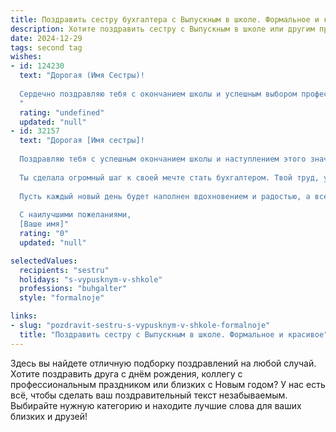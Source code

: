 ```yaml
---
title: Поздравить сестру бухгалтера с Выпускным в школе. Формальное и красивое
description: Хотите поздравить сестру с Выпускным в школе или другим праздником? Наш ИИ создаст незабываемое поздравление, а вы обязательно выделитесь среди других.  
date: 2024-12-29
tags: second tag
wishes:
- id: 124230
  text: "Дорогая (Имя Сестры)!
  
  Сердечно поздравляю тебя с окончанием школы и успешным выбором профессии бухгалтера!  Пусть этот выпускной станет ярким началом твоей взрослой жизни, наполненной интересными задачами, профессиональными успехами и заслуженным признанием. Желаю тебе  легкой и успешной учёбы в вузе,  неиссякаемой энергии и достижения всех поставленных целей!  Будь всегда целеустремлённой и уверенной в себе.  Счастья тебе и всего самого доброго!
  "
  rating: "undefined"
  updated: "null"
- id: 32157
  text: "Дорогая [Имя сестры]!
  
  Поздравляю тебя с успешным окончанием школы и наступлением этого значимого в жизни этапа! Выпускной — это не только замечательный повод для радости, но и начало нового, увлекательного пути в мире знаний и профессиональной деятельности.
  
  Ты сделала огромный шаг к своей мечте стать бухгалтером. Твой труд, усердие и стремление к успеху обязательно приведут тебя к большим достижениям. Желаю тебе уверенно двигаться вперед, находя новые возможности и реализуя свой потенциал в избранной профессии.
  
  Пусть каждый новый день будет наполнен вдохновением и радостью, а все твои мечты станут реальностью. Ты всё сможешь, и я верю в твои силы!
  
  С наилучшими пожеланиями,
  [Ваше имя]"
  rating: "0"
  updated: "null"

selectedValues:
  recipients: "sestru"
  holidays: "s-vypusknym-v-shkole"
  professions: "buhgalter"
  style: "formalnoje"

links:
- slug: "pozdravit-sestru-s-vypusknym-v-shkole-formalnoje"
  title: "Поздравить сестру с Выпускным в школе. Формальное и красивое"
---
```


Здесь вы найдете отличную подборку поздравлений на любой случай. 
Хотите поздравить друга с днём рождения, коллегу с профессиональным праздником или близких с Новым годом? У нас есть всё, чтобы сделать ваш поздравительный текст незабываемым. Выбирайте нужную категорию и находите лучшие слова для ваших близких и друзей!
